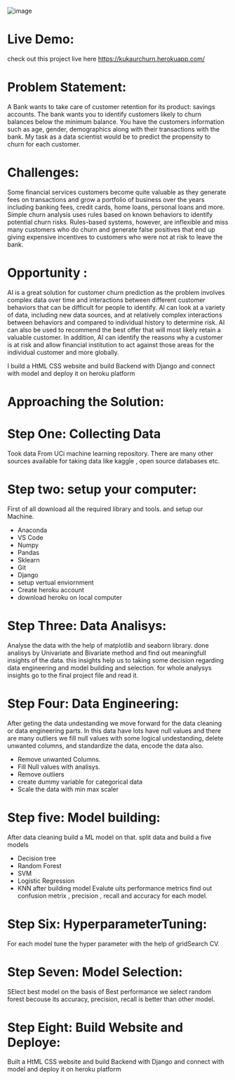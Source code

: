 ![image](https://user-images.githubusercontent.com/64827508/122140576-e27f8400-ce08-11eb-89c5-f56099efd9d1.png)

# Live Demo:
check out this project live here
https://kukaurchurn.herokuapp.com/ 

# Problem Statement:
A Bank wants to take care of customer retention for its product: savings accounts. The bank wants you to identify customers likely to churn balances below the minimum balance. You have the customers information such as age, gender, demographics along with their transactions with the bank.
My task as a data scientist would be to predict the propensity to churn for each customer.

# Challenges:
Some financial services customers become quite valuable as they generate fees on transactions and grow a portfolio of business over the years including banking fees, credit cards, home loans, personal loans and more. Simple churn analysis uses rules based on known behaviors to identify potential churn risks. Rules-based systems, however, are inflexible and miss many customers who do churn and generate false positives that end up giving expensive incentives to customers who were not at risk to leave the bank.

# Opportunity :
AI is a great solution for customer churn prediction as the problem involves complex data over time and interactions between different customer behaviors that can be difficult for people to identify. AI can look at a variety of data, including new data sources, and at relatively complex interactions between behaviors and compared to individual history to determine risk. AI can also be used to recommend the best offer that will most likely retain a valuable customer. In addition, AI can identify the reasons why a customer is at risk and allow financial institution to act against those areas for the individual customer and more globally.


I build a HtML CSS website and build Backend with Django and connect with model and deploy it on heroku platform

# Approaching the Solution:


# Step One: Collecting Data
Took data From UCi machine learning repository. There are many other sources available for taking data like kaggle , open source databases etc.

# Step two: setup your computer:
First of all download all the required library and tools. and setup our Machine.
- Anaconda
- VS Code
- Numpy
- Pandas
- Sklearn
- Git
- Django
- setup vertual enviornment
- Create heroku account
- download heroku on local computer

# Step Three: Data Analisys:
Analyse the data with the help of matplotlib and seaborn library. done analisys by Univariate and Bivariate method and
find out meaningfull insights of the data. this insights help us to taking some decision regarding data engineering and model building and selection.
for whole analysys insights go to the final project file and read it.

# Step Four: Data Engineering:
After geting the data undestanding we move forward for the data cleaning or data engineering parts. In this data have lots have null values and there are many outliers we 
fill null values with some logical undestanding, delete unwanted columns, and standardize the data, encode the data also.
- Remove unwanted Columns.
- Fill Null values with analisys.
- Remove outliers
- create dummy variable for categorical data
- Scale the data with min max scaler
# Step five: Model building:
After data cleaning build a ML model on that. split data and build a five models
- Decision tree
- Random Forest
- SVM
- Logistic Regression
- KNN
after building model Evalute uits performance metrics find out confusion metrix , precision , recall and accuracy for each model.


# Step Six: HyperparameterTuning:
 For each model tune the hyper parameter with the help of gridSearch CV. 
 
 # Step Seven: Model Selection:
 
 SElect best model on the basis of Best performance we select random forest becouse its accuracy, precision, recall is better than other model.
 
 # Step Eight: Build Website and Deploye:
 Built a HtML CSS website and build Backend with Django and connect with model and deploy it on heroku platform
 



